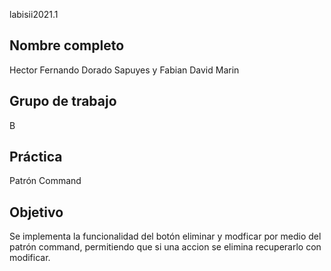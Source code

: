labisii2021.1

## Nombre completo

Hector Fernando Dorado Sapuyes y Fabian David Marin

## Grupo de trabajo

B

## Práctica

Patrón Command

## Objetivo

Se implementa la funcionalidad del botón eliminar y modficar por medio del patrón command, 
permitiendo que si una accion se elimina recuperarlo con modificar.